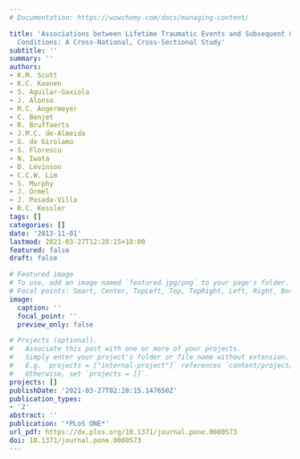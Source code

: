 ```yaml
---
# Documentation: https://wowchemy.com/docs/managing-content/

title: 'Associations between Lifetime Traumatic Events and Subsequent Chronic Physical
  Conditions: A Cross-National, Cross-Sectional Study'
subtitle: ''
summary: ''
authors:
- K.M. Scott
- K.C. Koenen
- S. Aguilar-Gaxiola
- J. Alonso
- M.C. Angermeyer
- C. Benjet
- R. Bruffaerts
- J.M.C. de-Almeida
- G. de Girolamo
- S. Florescu
- N. Iwata
- D. Levinson
- C.C.W. Lim
- S. Murphy
- J. Ormel
- J. Posada-Villa
- R.C. Kessler
tags: []
categories: []
date: '2013-11-01'
lastmod: 2021-03-27T12:28:15+10:00
featured: false
draft: false

# Featured image
# To use, add an image named `featured.jpg/png` to your page's folder.
# Focal points: Smart, Center, TopLeft, Top, TopRight, Left, Right, BottomLeft, Bottom, BottomRight.
image:
  caption: ''
  focal_point: ''
  preview_only: false

# Projects (optional).
#   Associate this post with one or more of your projects.
#   Simply enter your project's folder or file name without extension.
#   E.g. `projects = ["internal-project"]` references `content/project/deep-learning/index.md`.
#   Otherwise, set `projects = []`.
projects: []
publishDate: '2021-03-27T02:28:15.147650Z'
publication_types:
- '2'
abstract: ''
publication: '*PLoS ONE*'
url_pdf: https://dx.plos.org/10.1371/journal.pone.0080573
doi: 10.1371/journal.pone.0080573
---
```

